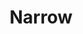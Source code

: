 ---
title: "Narrow"
url: /ciudad-autonoma-de-buenos-aires/narrow-avenida-cabildo/
shop: Kleidung
---